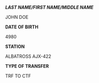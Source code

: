 ***LAST NAME/FIRST NAME/MIDDLE NAME***

JOHN DOE

**DATE OF BIRTH**

4980

**STATION**

ALBATROSS AJX-422

**TYPE OF TRANSFER**

TRF TO CTF
